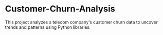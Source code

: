 # Customer-Churn-Analysis
This project analyzes a telecom company's customer churn data to uncover trends and patterns using Python libraries.
